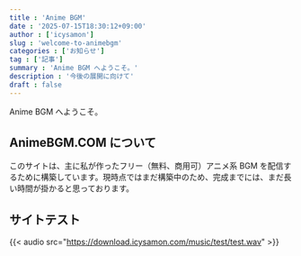 ```yaml
---
title : 'Anime BGM'
date : '2025-07-15T18:30:12+09:00'
author : ['icysamon']
slug : 'welcome-to-animebgm'
categories : ['お知らせ']
tag : ['記事']
summary : 'Anime BGM へようこそ。'
description : '今後の展開に向けて'
draft : false
---
```


Anime BGM へようこそ。

## AnimeBGM.COM について

このサイトは、主に私が作ったフリー（無料、商用可）アニメ系 BGM を配信するために構築しています。現時点ではまだ構築中のため、完成までには、まだ長い時間が掛かると思っております。

## サイトテスト
{{< audio src="https://download.icysamon.com/music/test/test.wav" >}}